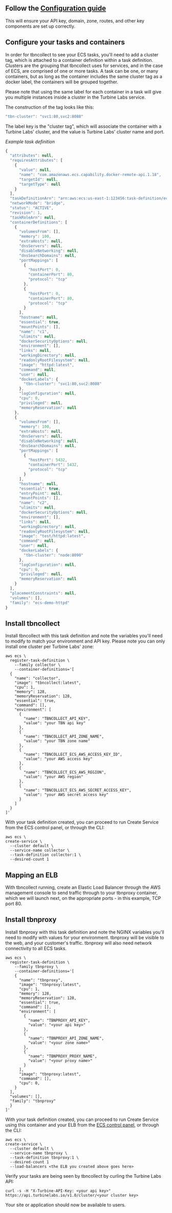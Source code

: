 
[//]: # ( Copyright 2017 Turbine Labs, Inc.                                   )
[//]: # ( you may not use this file except in compliance with the License.    )
[//]: # ( You may obtain a copy of the License at                             )
[//]: # (                                                                     )
[//]: # (     http://www.apache.org/licenses/LICENSE-2.0                      )
[//]: # (                                                                     )
[//]: # ( Unless required by applicable law or agreed to in writing, software )
[//]: # ( distributed under the License is distributed on an "AS IS" BASIS,   )
[//]: # ( WITHOUT WARRANTIES OR CONDITIONS OF ANY KIND, either express or     )
[//]: # ( implied. See the License for the specific language governing        )
[//]: # ( permissions and limitations under the License.                      )

## Follow the [Configuration guide](https://docs.turbinelabs.io/docs/versions/1.0/configuration)
This will ensure your API key, domain, zone, routes, and other key components
are set up correctly.

## Configure your tasks and containers
In order for tbncollect to see your ECS tasks, you'll need to add a cluster
tag, which is attached to a container definition within a task definition.
Clusters are the grouping that tbncollect uses for services, and in the case of
ECS, are comprised of one or more tasks. A task can be one, or many containers,
but as long as the container includes the same cluster tag as a docker label,
the containers will be grouped together.

Please note that using the same label for each container in a task will give
you multiple instances inside a cluster in the Turbine Labs service.

The construction of the tag looks like this:

```javascript
"tbn-cluster": "svc1:80,svc2:8088"
```

The label key is the "cluster tag", which will associate the container with a
Turbine Labs' cluster, and the value is Turbine Labs' cluster name and port.

_Example task definition_

```javascript
{
  "attributes": null,
  "requiresAttributes": [
    {
      "value": null,
      "name": "com.amazonaws.ecs.capability.docker-remote-api.1.18",
      "targetId": null,
      "targetType": null
    }
  ],
  "taskDefinitionArn": "arn:aws:ecs:us-east-1:123456:task-definition/ecs-demo-httpd:1",
  "networkMode": "bridge",
  "status": "ACTIVE",
  "revision": 1,
  "taskRoleArn": null,
  "containerDefinitions": [
    {
      "volumesFrom": [],
      "memory": 100,
      "extraHosts": null,
      "dnsServers": null,
      "disableNetworking": null,
      "dnsSearchDomains": null,
      "portMappings": [
        {
          "hostPort": 0,
          "containerPort": 80,
          "protocol": "tcp"
        },
        {
          "hostPort": 0,
          "containerPort": 80,
          "protocol": "tcp"
        }
      ],
      "hostname": null,
      "essential": true,
      "mountPoints": [],
      "name": "c1",
      "ulimits": null,
      "dockerSecurityOptions": null,
      "environment": [],
      "links": null,
      "workingDirectory": null,
      "readonlyRootFilesystem": null,
      "image": "httpd:latest",
      "command": null,
      "user": null,
      "dockerLabels": {
        "tbn-cluster": "svc1:80,svc2:8088"
      },
      "logConfiguration": null,
      "cpu": 0,
      "privileged": null,
      "memoryReservation": null
    },
    {
      "volumesFrom": [],
      "memory": 100,
      "extraHosts": null,
      "dnsServers": null,
      "disableNetworking": null,
      "dnsSearchDomains": null,
      "portMappings": [
        {
          "hostPort": 5432,
          "containerPort": 5432,
          "protocol": "tcp"
        }
      ],
      "hostname": null,
      "essential": true,
      "entryPoint": null,
      "mountPoints": [],
      "name": "c2",
      "ulimits": null,
      "dockerSecurityOptions": null,
      "environment": [],
      "links": null,
      "workingDirectory": null,
      "readonlyRootFilesystem": null,
      "image": "test/httpd:latest",
      "command": null,
      "user": null,
      "dockerLabels": {
        "tbn-cluster": "node:8090"
      },
      "logConfiguration": null,
      "cpu": 0,
      "privileged": null,
      "memoryReservation": null
    }
  ],
  "placementConstraints": null,
  "volumes": [],
  "family": "ecs-demo-httpd"
}
```

## Install tbncollect
Install tbncollect with this task definition and note the variables you'll need
to modify to match your environment and API key. Please note you can only
install one cluster per Turbine Labs' zone:

```command
aws ecs \
  register-task-definition \
    --family collector \
    --container-definitions='[
  {
    "name": "collector",
    "image": "tbncollect:latest",
    "cpu": 1,
    "memory": 128,
    "memoryReservation": 128,
    "essential": true,
    "command": [],
    "environment": [
      {
        "name": "TBNCOLLECT_API_KEY",
        "value": "your TBN api key"
      },
      {
        "name": "TBNCOLLECT_API_ZONE_NAME",
        "value": "your TBN zone name"
      },
      {
        "name": "TBNCOLLECT_ECS_AWS_ACCESS_KEY_ID",
        "value": "your AWS access key"
      },
      {
        "name": "TBNCOLLECT_ECS_AWS_REGION",
        "value": "your AWS region"
      },
      {
        "name": "TBNCOLLECT_ECS_AWS_SECRET_ACCESS_KEY",
        "value": "your AWS secret access key"
      }
    ]
  }
]'
```

With your task definition created, you can proceed to run Create Service from
the ECS control panel, or through the CLI:

```shell
aws ecs \
create-service \
  --cluster default \
  --service-name collector \
  --task-definition collector:1 \
  --desired-count 1
  ```

## Mapping an ELB
With tbncollect running, create an Elastic Load Balancer through the AWS
management console to send traffic through to your tbnproxy container, which we
will launch next, on the appropriate ports - in this example, TCP port 80.

## Install tbnproxy
Install tbnproxy with this task definition and note the NGINX variables you'll
need to modify with values for your environment. tbnproxy will be visible to
the web, and your customer's traffic. tbnproxy will also need network
connectivity to all ECS tasks.

```shell
aws ecs \
  register-task-definition \
    --family tbnproxy \
    --container-definitions='[
    {
      "name": "tbnproxy",
      "image": "tbnproxy:latest",
      "cpu": 1,
      "memory": 128,
      "memoryReservation": 128,
      "essential": true,
      "command": [],
      "environment": [
        {
          "name": "TBNPROXY_API_KEY",
          "value": "<your api key>"
        },
        {
          "name": "TBNPROXY_API_ZONE_NAME",
          "value": "<your zone name>"
        },
        {
          "name": "TBNPROXY_PROXY_NAME",
          "value": "<your proxy name>"
        }
      ],
      "image": "tbnproxy:latest",
      "command": [],
      "cpu": 0,
    }
  ],
  "volumes": [],
  "family": "tbnproxy"
  }
]'
```

With your task definition created, you can proceed to run Create Service using
this container and your ELB from the [ECS control panel](http://docs.aws.amazon.com/AmazonECS/latest/developerguide/create-service.html#service-configure-load-balancing), or through the CLI:

```shell
aws ecs \
create-service \
  --cluster default \
  --service-name tbnproxy \
  --task-definition tbnproxy:1 \
  --desired-count 1
  --load-balancers <the ELB you created above goes here>
  ```


Verify your tasks are being seen by tbncollect by curling the Turbine Labs API:

```shell
curl -s -H "X-Turbine-API-Key: <your api key>" https://api.turbinelabs.io/v1.0/cluster/<your cluster key>
```

Your site or application should now be available to users.
